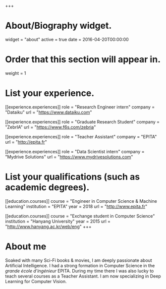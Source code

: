 +++
# About/Biography widget.
widget = "about"
active = true
date = 2016-04-20T00:00:00

# Order that this section will appear in.
weight = 1

# List your experience.
[[experience.experiences]]
  role = "Research Engineer intern"
  company = "Dataiku"
  url = "https://www.dataiku.com"

[[experience.experiences]]
  role = "Graduate Research Student"
  company = "ZebrIA"
  url = "https://www.f6s.com/zebria"

[[experience.experiences]]
  role = "Teacher Assistant"
  company = "EPITA"
  url = "http://epita.fr"

[[experience.experiences]]
  role = "Data Scientist intern"
  company = "Mydrive Solutions"
  url = "https://www.mydrivesolutions.com"

# List your qualifications (such as academic degrees).
[[education.courses]]
  course = "Engineer in Computer Science & Machine Learning"
  institution = "EPITA"
  year = 2018
  url = "http://www.epita.fr"

[[education.courses]]
  course = "Exchange student in Computer Science"
  institution = "Hanyang University"
  year = 2015
  url = "http://www.hanyang.ac.kr/web/eng"
+++

# About me

Soaked with many Sci-Fi books & movies, I am deeply passionate about
Artificial Intelligence. I had a strong formation in Computer Science in the
*grande école d'ingénieur* EPITA. During my time there I was also lucky to teach
several courses as a Teacher Assistant. I am now specializing in Deep Learning
for Computer Vision.